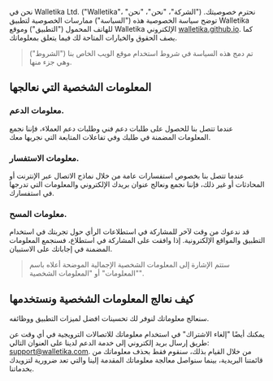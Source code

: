 نحن في Walletika Ltd. ("Walletika"، "الشركة"، "نحن"، "نحن") نحترم خصوصيتك. توضح سياسة الخصوصية هذه ("السياسة") ممارسات الخصوصية لتطبيق Walletika للهاتف المحمول ("التطبيق") وموقع Walletika الإلكتروني [walletika.github.io](https://walletika.github.io). كما يصف الحقوق والخيارات المتاحة لك فيما يتعلق بمعلوماتك.

> تم دمج هذه السياسة في شروط استخدام موقع الويب الخاص بنا ("الشروط") وهي جزء منها.

## المعلومات الشخصية التي نعالجها

### معلومات الدعم.
عندما تتصل بنا للحصول على طلبات دعم فني وطلبات دعم العملاء، فإننا نجمع المعلومات المضمنة في طلبك وفي تفاعلات المتابعة التي نجريها معك.

### معلومات الاستفسار.
عندما تتصل بنا بخصوص استفسارات عامة من خلال نماذج الاتصال عبر الإنترنت أو المحادثات أو غير ذلك، فإننا نجمع ونعالج عنوان بريدك الإلكتروني والمعلومات التي تدرجها في استفسارك.

### معلومات المسح.
قد ندعوك من وقت لآخر للمشاركة في استطلاعات الرأي حول تجربتك في استخدام التطبيق والمواقع الإلكترونية. إذا وافقت على المشاركة في استطلاع، فسنجمع المعلومات المضمنة في إجاباتك على الاستبيان.

> ستتم الإشارة إلى المعلومات الشخصية الإجمالية الموضحة أعلاه باسم "المعلومات" أو "المعلومات الشخصية".

## كيف نعالج المعلومات الشخصية ونستخدمها

سنعالج معلوماتك لنوفر لك تحسينات افضل لميزات التطبيق ووظائفه.

يمكنك أيضًا "إلغاء الاشتراك" في استخدام معلوماتك للاتصالات الترويجية في أي وقت عن طريق إرسال بريد إلكتروني إلى خدمة الدعم لدينا على العنوان التالي: support@walletika.com. من خلال القيام بذلك، سنقوم فقط بحذف معلوماتك من قائمتنا البريدية، بينما سنواصل معالجة معلوماتك المقدمة إلينا والتي تعد ضرورية لتزويدك بخدماتنا.